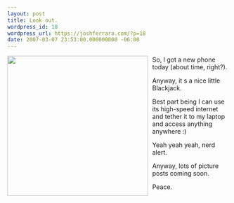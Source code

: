 ```yaml
---
layout: post
title: Look out.
wordpress_id: 18
wordpress_url: https://joshferrara.com/?p=18
date: 2007-03-07 23:53:00.000000000 -06:00
---
```

<a href="http://i22.ebayimg.com/07/i/000/8f/cc/dab6_1.JPG"><img style="margin: 0pt 10px 10px 0pt; float: left; cursor: pointer; width: 320px;" src="http://i22.ebayimg.com/07/i/000/8f/cc/dab6_1.JPG" alt="" border="0" /></a>
So, I got a new phone today (about time, right?).


Anyway, it s a nice little Blackjack.

Best part being I can use its high-speed internet and tether it to my laptop and access anything anywhere :)

Yeah yeah yeah, nerd alert.

Anyway, lots of picture posts coming soon.

Peace.
